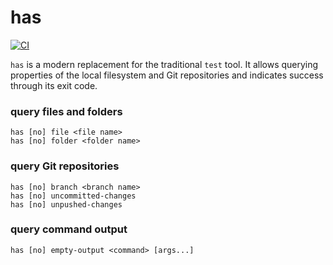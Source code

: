 # has

[![CI](https://github.com/kevgo/has/actions/workflows/ci.yml/badge.svg)](https://github.com/kevgo/has/actions/workflows/ci.yml)

`has` is a modern replacement for the traditional `test` tool. It allows
querying properties of the local filesystem and Git repositories and indicates
success through its exit code.

### query files and folders

```
has [no] file <file name>
has [no] folder <folder name>
```

### query Git repositories

```
has [no] branch <branch name>
has [no] uncommitted-changes
has [no] unpushed-changes
```

### query command output

```
has [no] empty-output <command> [args...]
```

